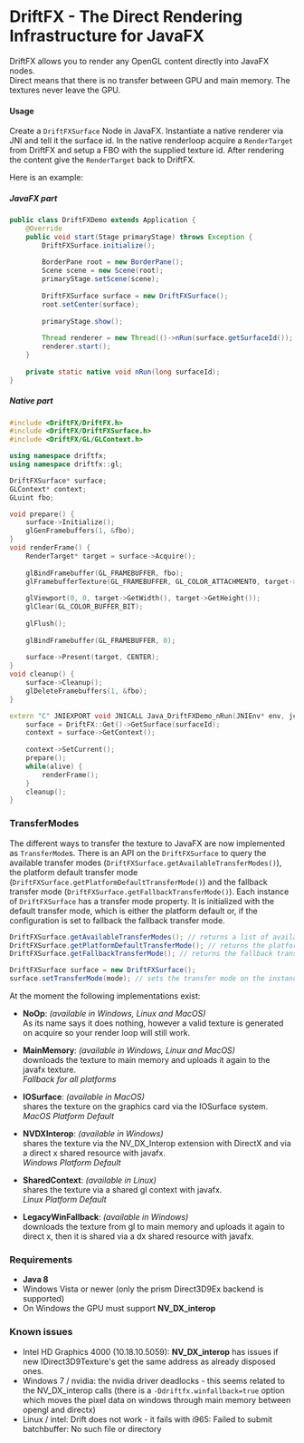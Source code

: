 # DriftFX - The Direct Rendering Infrastructure for JavaFX

DriftFX allows you to render any OpenGL content directly into JavaFX nodes.  
Direct means that there is no transfer between GPU and main memory. The textures never leave the GPU.


#### Usage

Create a `DriftFXSurface` Node in JavaFX. Instantiate a native renderer via JNI and tell it the surface id. In the native renderloop acquire a `RenderTarget` from DriftFX and setup a FBO with the supplied texture id. After rendering the content give the `RenderTarget` back to DriftFX.

Here is an example:  

##### JavaFX part

```java
public class DriftFXDemo extends Application {
	@Override
	public void start(Stage primaryStage) throws Exception {
		DriftFXSurface.initialize();
		
		BorderPane root = new BorderPane();
		Scene scene = new Scene(root);
		primaryStage.setScene(scene);
		
		DriftFXSurface surface = new DriftFXSurface();
		root.setCenter(surface);
		
		primaryStage.show();
		
		Thread renderer = new Thread(()->nRun(surface.getSurfaceId());
		renderer.start();
	}
	
	private static native void nRun(long surfaceId);
}
```

##### Native part

```c++
#include <DriftFX/DriftFX.h>
#include <DriftFX/DriftFXSurface.h>
#include <DriftFX/GL/GLContext.h>

using namespace driftfx;
using namespace driftfx::gl;

DriftFXSurface* surface;
GLContext* context;
GLuint fbo;

void prepare() {
	surface->Initialize();
	glGenFramebuffers(1, &fbo);
}
void renderFrame() {
	RenderTarget* target = surface->Acquire();
	
	glBindFramebuffer(GL_FRAMEBUFFER, fbo);
	glFramebufferTexture(GL_FRAMEBUFFER, GL_COLOR_ATTACHMENT0, target->GetGLTexture(), 0);
	
	glViewport(0, 0, target->GetWidth(), target->GetHeight());
	glClear(GL_COLOR_BUFFER_BIT);
	
	glFlush();
	
	glBindFramebuffer(GL_FRAMEBUFFER, 0);
	
	surface->Present(target, CENTER);
}
void cleanup() {
	surface->Cleanup();
	glDeleteFramebuffers(1, &fbo);
}

extern "C" JNIEXPORT void JNICALL Java_DriftFXDemo_nRun(JNIEnv* env, jclass cls, jlong surfaceId) {
	surface = DriftFX::Get()->GetSurface(surfaceId);
	context = surface->GetContext();
	
	context->SetCurrent();	
	prepare();
	while(alive) {
		renderFrame();
	}
	cleanup();
}

```

### TransferModes

The different ways to transfer the texture to JavaFX are now implemented as `TransferMode`s. There is an API on the `DriftFXSurface` to query the available transfer modes (`DriftFXSurface.getAvailableTransferModes()`), the platform default transfer mode (`DriftFXSurface.getPlatformDefaultTransferMode()`) and the fallback transfer mode (`DriftFXSurface.getFallbackTransferMode()`). Each instance of `DriftFXSurface` has a transfer mode property. It is initialized with the default transfer mode, which is either the platform default or, if the configuration is set to fallback the fallback transfer mode.

```java
DriftFXSurface.getAvailableTransferModes(); // returns a list of available transfer modes.
DriftFXSurface.getPlatformDefaultTransferMode(); // returns the platform default transfer mode.
DriftFXSurface.getFallbackTransferMode(); // returns the fallback transfer mode.

DriftFXSurface surface = new DriftFXSurface();
surface.setTransferMode(mode); // sets the transfer mode on the instance
```

At the moment the following implementations exist:    

 * **NoOp**: *(available in Windows, Linux and MacOS)*    
   As its name says it does nothing, however a valid texture is generated on acquire so your render loop will still work.    
       
       
 * **MainMemory**: *(available in Windows, Linux and MacOS)*    
   downloads the texture to main memory and uploads it again to the javafx texture.    
   *Fallback for all platforms*    
       
    
 * **IOSurface**: *(available in MacOS)*    
   shares the texture on the graphics card via the IOSurface system.    
   *MacOS Platform Default*    
    
    
 * **NVDXInterop**: *(available in Windows)*    
   shares the texture via the NV_DX_Interop extension with DirectX and via a direct x shared resource with javafx.    
   *Windows Platform Default*   
    
    
 * **SharedContext**: *(available in Linux)*    
   shares the texture via a shared gl context with javafx.    
   *Linux Platform Default*    
    
    
 * **LegacyWinFallback**: *(available in Windows)*    
   downloads the texture from gl to main memory and uploads it again to direct x, then it is shared via a dx shared resource with javafx.
   

### Requirements

 * **Java 8**
 * Windows Vista or newer (only the prism Direct3D9Ex backend is supported)
 * On Windows the GPU must support **NV_DX_interop**

 
### Known issues
 * Intel HD Graphics 4000 (10.18.10.5059): **NV_DX_interop** has issues if new IDirect3D9Texture's get the same address as already disposed ones.
 * Windows 7 / nvidia: the nvidia driver deadlocks - this seems related to the NV_DX_interop calls (there is a `-Ddriftfx.winfallback=true` option which moves the pixel data on windows through main memory between opengl and directx)
 * Linux / intel: Drift does not work - it fails with i965: Failed to submit batchbuffer: No such file or directory
 
